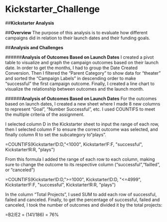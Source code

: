 # Kickstarter_Challenge


##**Kickstarter Analysis**

##**Overview**
The purpose of this analysis is to evaluate how different campaigns did in relation to their launch dates and their funding goals. 

##**Analysis and Challenges**

######**Analysis of Outcomes Based on Launch Dates**
I created a pivot table to visualize and graph the campaign outcomes based on their launch date. In order to get the months, I had to group the Date Created Conversion. Then I filtered the “Parent Category” to show data for “theater” and sorted the “Campaign Labels” in descending order to make “successful” the first campaign outcome. Finally, I created a line chart to visualize the relationship between outcomes and the launch month. 


######**Analysis of Outcomes Based on Launch Dates**
For the outcomes based on launch dates, I created a new sheet where I made 8 new columns to represent “Goal”, “Number Successful”, etc. I used COUNTIFS to meet the multiple criteria of the assignment. 

I selected column D in the Kickstarter sheet to input the range of each row, then I selected column F to ensure the  correct outcome was selected, and finally column R  to set the subcategory to“plays”. 

=COUNTIFS(Kickstarter!D:D,"<1000", Kickstarter!F:F, "successful", Kickstarter!R:R, "plays")

From this formula I added the range of each row to each column, making sure to change the outcome to its respective column (“successful”,“failled”, or “canceled”)

=COUNTIFS(Kickstarter!D:D,">=1000", Kickstarter!D:D, "<=4999", Kickstarter!F:F, "successful", Kickstarter!R:R, "plays")

In the column “Total Projects”, I used SUM to add each row of successful, failed and canceled. Finally, to get the percentage of successful, failed and canceled, I took the number of outcomes and divided it by the total projects:

=B2/E2 = (141/186) = 76%
